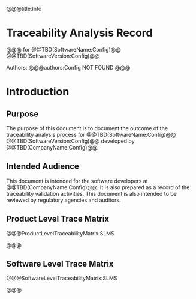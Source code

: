 ﻿@@@title:Info
# Traceability Analysis Record
@@@
for
@@TBD(SoftwareName:Config)@@ @@TBD(SoftwareVersion:Config)@@  
  
Authors:
@@@authors:Config
NOT FOUND
@@@

# Introduction
## Purpose
The purpose of this document is to document the outcome of the traceability analysis process for @@TBD(SoftwareName:Config)@@ @@TBD(SoftwareVersion:Config)@@ developed by @@TBD(CompanyName:Config)@@. 

## Intended Audience
This document is intended for the software developers at @@TBD(CompanyName:Config)@@. It is also prepared as a record of the traceability validation activities. This document is also intended to be reviewed by regulatory agencies and auditors.

## Product Level Trace Matrix
@@@ProductLevelTraceabilityMatrix:SLMS

@@@

## Software Level Trace Matrix
@@@SoftwareLevelTraceabilityMatrix:SLMS

@@@
